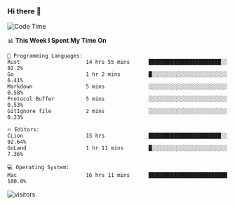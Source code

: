### Hi there 👋

<!--
**CrazyCollin/crazycollin** is a ✨ _special_ ✨ repository because its `README.md` (this file) appears on your GitHub profile.

Here are some ideas to get you started:

- 🔭 I’m currently working on ...
- 🌱 I’m currently learning ...
- 👯 I’m looking to collaborate on ...
- 🤔 I’m looking for help with ...
- 💬 Ask me about ...
- 📫 How to reach me: ...
- 😄 Pronouns: ...
- ⚡ Fun fact: ...
-->

<!--START_SECTION:waka-->
![Code Time](http://img.shields.io/badge/Code%20Time-38%20hrs%2027%20mins-blue)

📊 **This Week I Spent My Time On** 

```text
💬 Programming Languages: 
Rust                     14 hrs 55 mins      ███████████████████████░░   92.2% 
Go                       1 hr 2 mins         █░░░░░░░░░░░░░░░░░░░░░░░░   6.41% 
Markdown                 5 mins              ░░░░░░░░░░░░░░░░░░░░░░░░░   0.58% 
Protocol Buffer          5 mins              ░░░░░░░░░░░░░░░░░░░░░░░░░   0.53% 
GitIgnore file           2 mins              ░░░░░░░░░░░░░░░░░░░░░░░░░   0.23%

🔥 Editors: 
CLion                    15 hrs              ███████████████████████░░   92.64% 
GoLand                   1 hr 11 mins        █░░░░░░░░░░░░░░░░░░░░░░░░   7.36%

💻 Operating System: 
Mac                      16 hrs 11 mins      █████████████████████████   100.0%

```


<!--END_SECTION:waka-->


![visitors](https://visitor-badge.glitch.me/badge?page_id=crazycollin.crazycollin&left_color=green&right_color=red)
